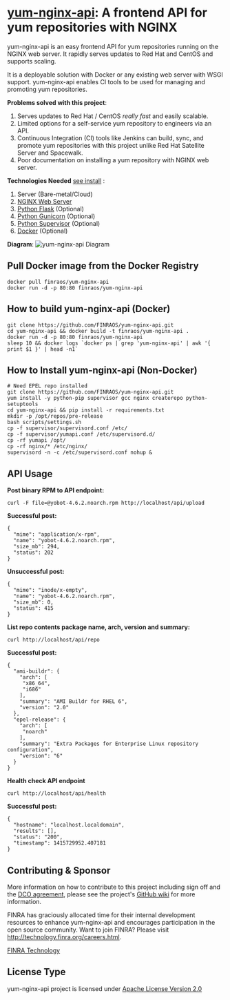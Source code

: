 **[yum-nginx-api][1]**: A frontend API for yum repositories with NGINX
=======

yum-nginx-api is an easy frontend API for yum repositories running on the NGINX web server. It rapidly serves updates to Red Hat and CentOS and supports scaling.

It is a deployable solution with Docker or any existing web server with WSGI support. yum-nginx-api enables CI tools to be used for managing and promoting yum repositories.


**Problems solved with this project**:

1.  Serves updates to Red Hat / CentOS *really fast* and easily scalable.
2.  Limited options for a self-service yum repository to engineers via an API.
3.  Continuous Integration (CI) tools like Jenkins can build, sync, and promote yum repositories with this project unlike Red Hat Satellite Server and Spacewalk.
4.  Poor documentation on installing a yum repository with NGINX web server.



**Technologies Needed** [see install](#install) :

 1.  Server (Bare-metal/Cloud)
 2.  [NGINX Web Server][2]
 3.  [Python Flask][3] (Optional)
 4.  [Python Gunicorn][4] (Optional)
 5.  [Python Supervisor][5] (Optional)
 6.  [Docker][6] (Optional) 

**Diagram**:
![yum-nginx-api Diagram][7]


## Pull Docker image from the Docker Registry <a name="install"></a>
    docker pull finraos/yum-nginx-api
    docker run -d -p 80:80 finraos/yum-nginx-api

## How to build yum-nginx-api (Docker)

    git clone https://github.com/FINRAOS/yum-nginx-api.git
    cd yum-nginx-api && docker build -t finraos/yum-nginx-api .
    docker run -d -p 80:80 finraos/yum-nginx-api
    sleep 10 && docker logs `docker ps | grep 'yum-nginx-api' | awk '{ print $1 }' | head -n1` 

## How to Install yum-nginx-api (Non-Docker)

    # Need EPEL repo installed
    git clone https://github.com/FINRAOS/yum-nginx-api.git
    yum install -y python-pip supervisor gcc nginx createrepo python-setuptools
    cd yum-nginx-api && pip install -r requirements.txt
    mkdir -p /opt/repos/pre-release
    bash scripts/settings.sh
    cp -f supervisor/supervisord.conf /etc/
    cp -f supervisor/yumapi.conf /etc/supervisord.d/
    cp -rf yumapi /opt/
    cp -rf nginx/* /etc/nginx/
    supervisord -n -c /etc/supervisord.conf nohup &

## API Usage 

**Post binary RPM to API endpoint:**

    curl -F file=@yobot-4.6.2.noarch.rpm http://localhost/api/upload

**Successful post:**

    {
      "mime": "application/x-rpm", 
      "name": "yobot-4.6.2.noarch.rpm", 
      "size_mb": 294, 
      "status": 202
    }

**Unsuccessful post:**

    {
      "mime": "inode/x-empty", 
      "name": "yobot-4.6.2.noarch.rpm", 
      "size_mb": 0, 
      "status": 415
    }

**List repo contents package name, arch, version and summary:**

    curl http://localhost/api/repo

**Successful post:**

    {
      "ami-buildr": {
        "arch": [
         "x86_64",
         "i686"
        ],
        "summary": "AMI Buildr for RHEL 6",
        "version": "2.0"
      },
      "epel-release": {
        "arch": [
         "noarch"
        ],
        "summary": "Extra Packages for Enterprise Linux repository configuration",
        "version": "6"
      }
    }
 
**Health check API endpoint**
 
    curl http://localhost/api/health

**Successful post:**

    {
      "hostname": "localhost.localdomain",
      "results": [],
      "status": "200",
      "timestamp": 1415729952.407181
    }

## Contributing & Sponsor

More information on how to contribute to this project including sign off and the [DCO agreement](https://github.com/FINRAOS/yum-nginx-api/blob/master/DCO.md), please see the project's [GitHub wiki](https://github.com/FINRAOS/yum-nginx-api/wiki) for more information.

FINRA has graciously allocated time for their internal development resources to enhance yum-nginx-api and encourages participation in the open source community. Want to join FINRA? Please visit http://technology.finra.org/careers.html.

[FINRA Technology](http://technology.finra.org/)


## License Type

yum-nginx-api project is licensed under [Apache License Version 2.0](http://www.apache.org/licenses/LICENSE-2.0)


  [1]: http://github.com/finraos/yum-nginx-api/wiki
  [2]: http://nginx.org
  [3]: http://flask.pocoo.org
  [4]: http://gunicorn.org
  [5]: http://supervisord.org
  [6]: https://docker.io
  [7]: http://marshyski.com/yum-nginx-api.png
  [8]: http://www.finra.org/web/groups/corporate/@corp/documents/web_asset/p075334.gif
